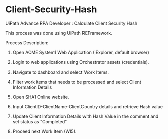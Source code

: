 # Client-Security-Hash
UiPath Advance RPA Developer : Calculate Client Security Hash

This process was done using UiPath REFramework. 

Process Description:

1. Open ACME System1 Web Application (IExplorer, default browser)

2. Login to web applications using Orchestrator assets (credentials).

3. Navigate to dashboard and select Work Items.

3. Filter work items that needs to be processed and select Client Information Details

4. Open SHA1 Online website.

5. Input ClientID-ClientName-ClientCountry details and retrieve Hash value

6. Update Client Information Details with Hash Value in the comment and set status as "Completed"

7. Proceed next Work Item (WI5).

